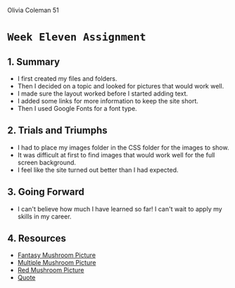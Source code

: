 Olivia Coleman 51

# `Week Eleven Assignment`

## 1. Summary
* I first created my files and folders.
* Then I decided on a topic and looked for pictures that would work well.
* I made sure the layout worked before I started adding text.
* I added some links for more information to keep the site short.
* Then I used Google Fonts for a font type.

## 2. Trials and Triumphs
* I had to place my images folder in the CSS folder for the images to show.
* It was difficult at first to find images that would work well for the full screen background.
* I feel like the site turned out better than I had expected.

## 3. Going Forward
* I can't believe how much I have learned so far! I can't wait to apply my skills in my career.

## 4. Resources
* [Fantasy Mushroom Picture](http://picphotos.net/forest-landscape-fantasy-mushroom-mushroom-grass-humor-funny-wallpaper/)
* [Multiple Mushroom Picture](https://www.reddit.com/r/pics/comments/2buzox/mushrooms_blooming_in_the_tree_bark/)
* [Red Mushroom Picture](http://artforyourwallpaper.blogspot.com/2014/09/photography-amanita-muscaria-wallpapers.html)
* [Quote](http://www.goodreads.com/work/quotes/1693257-winter-s-bone)
